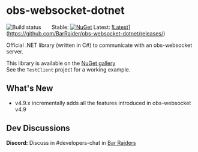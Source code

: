# obs-websocket-dotnet
![Build status](https://github.com/Palakis/obs-websocket-dotnet/workflows/obs-websocket-dotnet%20Tests/badge.svg)  Stable: [![NuGet](https://img.shields.io/nuget/v/obs-websocket-dotnet.svg?style=flat)](https://www.nuget.org/packages/obs-websocket-dotnet) Latest: [!Latest](https://img.shields.io/badge/Latest%20PreRelease-v4.9.0_Beta1-yellow)](https://github.com/BarRaider/obs-websocket-dotnet/releases/)

Official .NET library (written in C#) to communicate with an obs-websocket server.

This library is available on the [NuGet gallery](https://www.nuget.org/packages/obs-websocket-dotnet)  
See the `TestClient` project for a working example.  
  
## What's New
- v4.9.x incrementally adds all the features introduced in obs-websocket v4.9

## Dev Discussions
**Discord:** Discuss in #developers-chat in [Bar Raiders](https://discord.gg/khpafQa)
